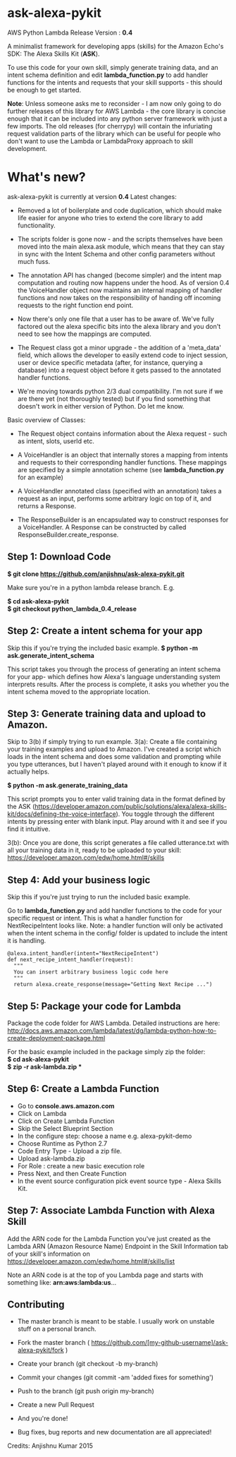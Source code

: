 # ask-alexa-pykit

AWS Python Lambda Release Version : <b>0.4</b>

A minimalist framework for developing apps (skills) for the Amazon Echo's  SDK: The Alexa Skills Kit (<b>ASK</b>).

To use this code for your own skill, simply generate training data, and an intent schema definition and edit <b>lambda_function.py</b> to add handler functions for the intents and requests that your skill supports - this should be enough to get started. 

<b>Note</b>: Unless someone asks me to reconsider - I am now only going to do further releases of this library for AWS Lambda - the core library is concise enough that it can be included into any python server framework with just a few imports. The old releases (for cherrypy) will contain the infuriating request validation parts of the library which can be useful for people who don't want to use the Lambda or LambdaProxy approach to skill development.

# What's new?

ask-alexa-pykit is currently at version <b>0.4</b>
  Latest changes:

- Removed a lot of boilerplate and code duplication, which should make life easier for anyone who tries to extend the core library to add functionality. 

- The scripts folder is gone now - and the scripts themselves have been moved into the main alexa.ask module, which means that they can stay in sync with the Intent Schema and other config parameters without much fuss.

- The annotation API has changed (become simpler) and the intent map computation and routing now happens under the hood. As of version 0.4 the VoiceHandler object now maintains an internal mapping of handler functions and now takes on the responsibility of handing off incoming requests to the right function end point.

- Now there's only one file that a user has to be aware of. We've fully factored out the alexa specific bits into the alexa library and you don't need to see how the mappings are computed.

- The Request class got a minor upgrade - the addition of a 'meta_data' field, which allows the developer to easily extend code to inject session, user or device specific metadata (after, for instance, querying a database) into a request object before it gets passed to the annotated handler functions. 

- We're moving towards python 2/3 dual compatibility. I'm not sure if we are there yet (not thoroughly tested) but if you find something that doesn't work in either version of Python. Do let me know.

Basic overview of Classes:

- The Request object contains information about the Alexa request - such as intent, slots, userId etc.
    
- A VoiceHandler is an object that internally stores a mapping from intents and requests to their corresponding handler functions. These mappings are specified by a simple annotation scheme (see <b>lambda_function.py</b> for an example)

- A VoiceHandler annotated class (specified with an annotation) takes a request as an input, performs some arbitrary logic on top of it, and returns a Response.
    
- The ResponseBuilder is an encapsulated way to construct responses for a VoiceHandler. A Response can be constructed by called ResponseBuilder.create_response.
    

Step 1: Download Code
-----------


<b>$ git clone https://github.com/anjishnu/ask-alexa-pykit.git </b>


Make sure you're in a python lambda release branch. E.g.

<b>
$ cd ask-alexa-pykit 
<br>
$ git checkout python_lambda_0.4_release </b>


Step 2: Create a intent schema for your app 
----------
Skip this if you're trying the included basic example.
<b>
$ python -m ask.generate_intent_schema
</b>

This script takes you through the process of generating an intent schema for your app- which defines how Alexa's language understanding system interprets results.
After the process is complete, it asks you whether you the intent schema moved to the appropriate location.

Step 3: Generate training data and upload to Amazon. 
--------------
Skip to 3(b) if simply trying to run example.
3(a):
Create a file containing your training examples and upload to Amazon. 
I've created a script which loads in the intent schema and does some validation and prompting while you type utterances, but I haven't played around with it enough to know if it actually helps.

<b>$ python -m ask.generate_training_data</b>

This script prompts you to enter valid training data in the format defined by the ASK (https://developer.amazon.com/public/solutions/alexa/alexa-skills-kit/docs/defining-the-voice-interface). You toggle through the different intents by pressing enter with blank input. Play around with it and see if you find it intuitive.

3(b):
Once you are done, this script generates a file called utterance.txt with all your training data in it, ready to be uploaded to your skill: https://developer.amazon.com/edw/home.html#/skills

Step 4: Add your business logic 
--------------

Skip this if you're just trying to run the included basic example.

Go to <b> lambda_function.py </b> and add handler functions to the code for your specific request or intent.
This is what a handler function for NextRecipeIntent looks like. Note: a handler function will only be activated when the intent schema in the config/ folder is updated to include the intent it is handling. 

    @alexa.intent_handler(intent="NextRecipeIntent")
    def next_recipe_intent_handler(request):
      """
      You can insert arbitrary business logic code here
      """
      return alexa.create_response(message="Getting Next Recipe ...")

Step 5: Package your code for Lambda
----------------

Package the code folder for AWS Lambda. Detailed instructions are here: http://docs.aws.amazon.com/lambda/latest/dg/lambda-python-how-to-create-deployment-package.html

For the basic  example included in the package simply zip the folder:
<b>
<br>
$ cd ask-alexa-pykit
<br>
$ zip -r ask-lambda.zip *
</b>

Step 6: Create a Lambda Function
-----
- Go to <b>console.aws.amazon.com</b>
- Click on Lambda
- Click on Create Lambda Function
- Skip the Select Blueprint Section
- In the configure step: choose a name e.g. alexa-pykit-demo
- Choose Runtime as Python 2.7
- Code Entry Type - Upload a zip file. 
- Upload ask-lambda.zip
- For Role : create a new basic execution role
- Press Next, and then Create Function 
- In the event source configuration pick event source type - Alexa Skills Kit.

Step 7: Associate Lambda Function with Alexa Skill
------
Add the ARN code for the Lambda Function you've just created as the Lambda ARN (Amazon Resource Name) Endpoint in the Skill Information tab of your skill's information on https://developer.amazon.com/edw/home.html#/skills/list

Note an ARN code is at the top of you Lambda page and starts with something like: <b>arn:aws:lambda:us</b>...


Contributing
---------------

- The master branch is meant to be stable. I usually work on unstable stuff on a personal branch.
- Fork the master branch ( https://github.com/[my-github-username]/ask-alexa-pykit/fork )
- Create your branch (git checkout -b my-branch)
- Commit your changes (git commit -am 'added fixes for something')
- Push to the branch (git push origin my-branch)
- Create a new Pull Request
- And you're done!

- Bug fixes, bug reports and new documentation are all appreciated!

Credits: Anjishnu Kumar 2015

